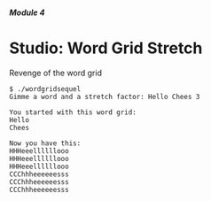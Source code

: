 ##### Module 4

# Studio: Word Grid Stretch

Revenge of the word grid

```nohighlight
$ ./wordgridsequel
Gimme a word and a stretch factor: Hello Chees 3

You started with this word grid:
Hello
Chees

Now you have this:
HHHeeellllllooo
HHHeeellllllooo
HHHeeellllllooo
CCChhheeeeeesss
CCChhheeeeeesss
CCChhheeeeeesss
```
